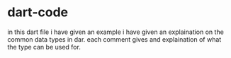# dart-code
in this dart file i have given an example
i have given an explaination 
on the common data types in dar.
each comment gives and explaination of what the type can be used for.
